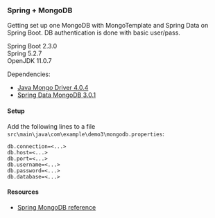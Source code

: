 ### Spring + MongoDB
Getting set up one MongoDB with MongoTemplate and Spring Data on Spring Boot.
DB authentication is done with basic user/pass.

Spring Boot 2.3.0  
Spring 5.2.7  
OpenJDK 11.0.7  

Dependencies: 
- [Java Mongo Driver 4.0.4](https://mongodb.github.io/mongo-java-driver/4.0/driver/getting-started/installation/)  
- [Spring Data MongoDB 3.0.1](https://mvnrepository.com/artifact/org.springframework.data/spring-data-mongodb/3.0.1.RELEASE)  

#### Setup

Add the following lines to a file `src\main\java\com\example\demo3\mongodb.properties`:
```
db.connection=<...>
db.host=<...>
db.port=<...>
db.username=<...>
db.password=<...>
db.database=<...>
```

#### Resources
- [Spring MongoDB reference](https://docs.spring.io/spring-data/mongodb/docs/current/reference/html/#mongo-template.save-update-remove)
